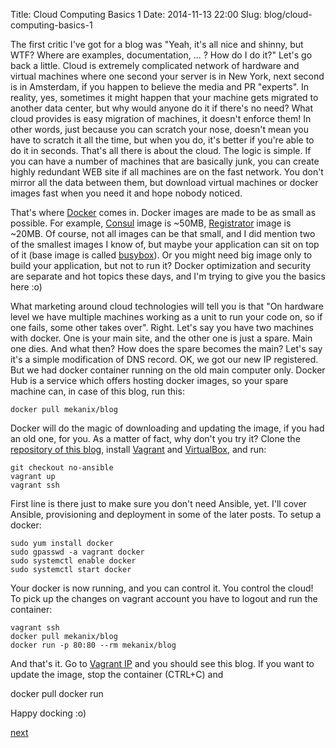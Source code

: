 Title: Cloud Computing Basics 1
Date: 2014-11-13 22:00
Slug: blog/cloud-computing-basics-1


The first critic I've got for a blog was "Yeah, it's all nice and shinny, but
WTF? Where are examples, documentation, ... ? How do I do it?" Let's go back a
little. Cloud is extremely complicated network of hardware and virtual machines
where one second your server is in New York, next second is in Amsterdam, if
you happen to believe the media and PR "experts". In reality, yes, sometimes
it might happen that your machine gets migrated to another data center, but
why would anyone do it if there's no need? What cloud provides is easy migration
of machines, it doesn't enforce them! In other words, just because you can
scratch your nose, doesn't mean you have to scratch it all the time, but when
you do, it's better if you're able to do it in seconds. That's all there is
about the cloud. The logic is simple. If you can have a number of machines that
are basically junk, you can create highly redundant WEB site if all machines are
on the fast network. You don't mirror all the data between them, but download
virtual machines or docker images fast when you need it and hope nobody noticed.

That's where [Docker](https://docker.com/) comes in. Docker images are made to
be as small as possible. For example,
[Consul](https://registry.hub.docker.com/u/progrium/consul/) image is ~50MB,
[Registrator](https://registry.hub.docker.com/u/progrium/registrator/) image is
~20MB. Of course, not all images can be that small, and I did mention two of the
smallest images I know of, but maybe your application can sit on top of it
(base image is called
[busybox](https://registry.hub.docker.com/u/progrium/busybox/)). Or you might
need big image only to build your application, but not to run it? Docker
optimization and security are separate and hot topics these days, and I'm
trying to give you the basics here :o)

What marketing around cloud technologies will tell you is that "On hardware
level we have multiple machines working as a unit to run your code on, so if
one fails, some other takes over". Right. Let's say you have two machines with
docker. One is your main site, and the other one is just a spare. Main one dies.
And what then? How does the spare becomes the main? Let's say it's a simple
modification of DNS record. OK, we got our new IP registered. But we had docker
container running on the old main computer only. Docker Hub is a service which
offers hosting docker images, so your spare machine can, in case of this blog,
run this:

    docker pull mekanix/blog

Docker will do the magic of downloading and updating the image, if you had an
old one, for you. As a matter of fact, why don't you try it? Clone the
[repository of this blog](https://github.com/mekanix/meka.rs), install
[Vagrant](https://www.vagrantup.com/) and
[VirtualBox](https://www.virtualbox.org/), and run:

    git checkout no-ansible
    vagrant up
    vagrant ssh

First line is there just to make sure you don't need Ansible, yet. I'll cover
Ansible, provisioning and deployment in some of the later posts. To setup a
docker:

    sudo yum install docker
    sudo gpasswd -a vagrant docker
    sudo systemctl enable docker
    sudo systemctl start docker

Your docker is now running, and you can control it. You control the cloud! To
pick up the changes on vagrant account you have to logout and run the container:

    vagrant ssh
    docker pull mekanix/blog
    docker run -p 80:80 --rm mekanix/blog

And that's it. Go to [Vagrant IP](http://192.168.33.33/) and you should see this
blog. If you want to update the image, stop the container (CTRL+C) and

docker pull
docker run

Happy docking :o)

[next](/blog/2014/11/14/cloud-computing-basics-2)
